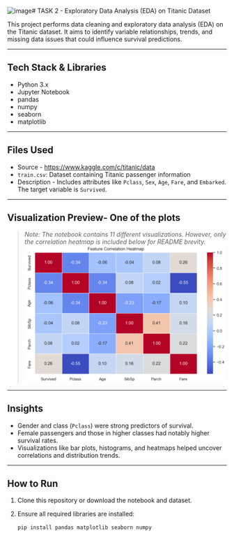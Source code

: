 <img width="966" height="652" alt="image" src="https://github.com/user-attachments/assets/09c6afd2-669c-471a-a5f2-d42b4cc28988" /># TASK 2 - Exploratory Data Analysis (EDA) on Titanic Dataset

This project performs data cleaning and exploratory data analysis (EDA) on the Titanic dataset. It aims to identify variable relationships, trends, and missing data issues that could influence survival predictions.

---

## Tech Stack & Libraries

- Python 3.x  
- Jupyter Notebook  
- pandas  
- numpy  
- seaborn  
- matplotlib  

---

## Files Used
- Source - https://www.kaggle.com/c/titanic/data
- `train.csv`: Dataset containing Titanic passenger information  
- Description - Includes attributes like `Pclass`, `Sex`, `Age`, `Fare`, and `Embarked`. The target variable is `Survived`.

---

## Visualization Preview- One of the plots

> *Note: The notebook contains 11 different visualizations. However, only the correlation heatmap is included below for README brevity.*
![The Feature Correlation Heatmap](Heatmap.png)

---

## Insights

- Gender and class (`Pclass`) were strong predictors of survival.
- Female passengers and those in higher classes had notably higher survival rates.
- Visualizations like bar plots, histograms, and heatmaps helped uncover correlations and distribution trends.

---

## How to Run

1. Clone this repository or download the notebook and dataset.
2. Ensure all required libraries are installed:

   ```bash
   pip install pandas matplotlib seaborn numpy
